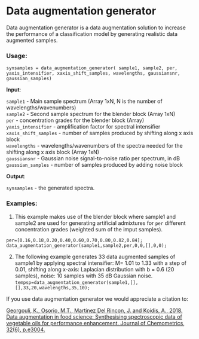 # Data augmentation generator
Data augmentation generator is a data augmentation solution to increase the performance of a classification model by generating realistic data augmented samples.

### Usage:
  ```synsamples = data_augmentation_generator( sample1, sample2, per, yaxis_intensifier, xaxis_shift_samples, wavelengths, gaussiansnr, gaussian_samples)``` 
 
**Input**:

 `sample1` - Main sample spectrum (Array 1xN, N is the number of
             wavelengths/wavenumbers)  
 `sample2` - Second sample spectrum for the blender block (Array 1xN)  
 `per` - concentration grades for the blender block (Array)  
 `yaxis_intensifier` - amplification factor for spectral intensifier  
 `xaxis_shift_samples` - number of samples produced by shifting
                         along x axis block  
 `wavelengths` - wavelengths/wavenumbers of the spectra needed
                 for the shifting along x axis block (Array 1xN)  
 `gaussiansnr` - Gaussian noise signal-to-noise ratio per spectrum, in dB  
 `gaussian_samples` - number of samples produced by adding noise
                      block
              
 **Output**:
 
 `synsamples` - the generated spectra.   

### Examples:
1. This example makes use of the blender block where sample1 and sample2 are used for generating artificial admixtures for `per` different concentration grades (weighted sum of the imput samples).
```
per=[0.16,0.18,0.20,0.40,0.60,0.70,0.80,0.82,0.84];
data_augmentation_generator(sample1,sample2,per,0,0,[],0,0); 
```
2. The following example generates 33 data augmented samples of sample1 by applying spectral intensifier: M= 1.01 to 1.33 with a step of 0.01, shifting along x-axis: Laplacian distribution with b = 0.6 (20 samples), noise: 10 samples with 35 dB Gaussian noise. 
```tempsp=data_augmentation_generator(sample1,[],[],33,20,wavelengths,35,10);```

If you use data augmentation generator we would appreciate a citation to:

[Georgouli, K., Osorio, M.T., Martinez Del Rincon, J. and Koidis, A., 2018. Data augmentation in food science: Synthesising spectroscopic data of vegetable oils for performance enhancement. Journal of Chemometrics, 32(6), p.e3004.](https://onlinelibrary.wiley.com/doi/full/10.1002/cem.3004?casa_token=2nxP1jZQdssAAAAA%3AZKK6sp65Uz1PsfCD5oJEqUP9vIyaJ1LkGbFPEagIQMuDNCnQYm2WceB0dB_tLzRi5pqUWkc43yALAYw)

